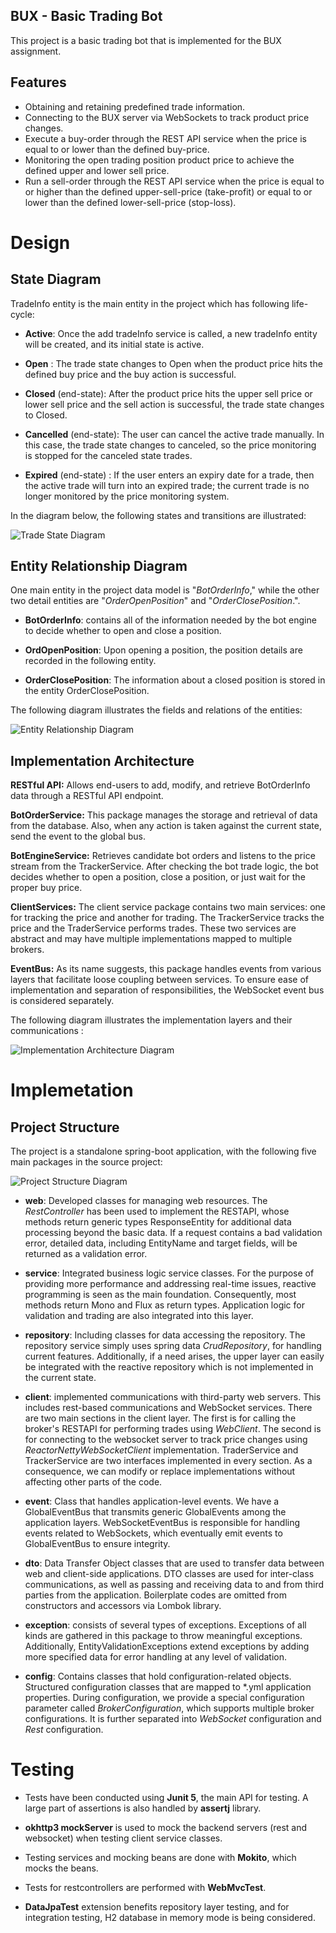 ##  BUX -  Basic Trading Bot
This project is a basic trading bot that is implemented for the BUX assignment.


##  Features
- Obtaining and retaining predefined trade information.
- Connecting to the BUX server via WebSockets to track product price changes.
- Execute a buy-order through the REST API service when the price is equal to or lower than the defined buy-price.
- Monitoring the open trading position product price to achieve the defined upper and lower sell price.
- Run a sell-order through the REST API service when the price is equal to or higher than the defined upper-sell-price (take-profit) or equal to or lower than the defined lower-sell-price (stop-loss).


# Design

## State Diagram


TradeInfo entity is the main entity in the project which has following life-cycle:

- **Active**: Once the add tradeInfo service is called, a new tradeInfo entity will be created, and its initial state is active.

- **Open** : The trade state changes to Open when the product price hits the defined buy price and the buy action is successful.

- **Closed** (end-state): After the product price hits the upper sell price or lower sell price and the sell action is successful, the trade state changes to Closed.

- **Cancelled** (end-state): The user can cancel the active trade manually. In this case, the trade state changes to canceled, so the price monitoring is stopped for the canceled state trades.

- **Expired** (end-state) : If the user enters an expiry date for a trade, then the active trade will turn into an expired trade; the current trade is no longer monitored by the price monitoring system.

In the diagram below, the following states and transitions are illustrated:



![Trade State Diagram](https://github.com/saeedshokoohi/bux-basic-trading-bot/blob/75e017ed0edab8893878d3f2552b9a7c2d48ab4e/design/images/Trading%20State%20Diagram.jpg)


## Entity Relationship Diagram
One main entity in the project data model is "*BotOrderInfo*," while the other two detail entities are "*OrderOpenPosition*" and "*OrderClosePosition*.".

- **BotOrderInfo**: contains all of the information needed by the bot engine to decide whether to open and close a position.

- **OrdOpenPosition**: Upon opening a position, the position details are recorded in the following entity.

- **OrderClosePosition**: The information about a closed position is stored in the entity OrderClosePosition.


The following diagram illustrates the fields and relations of the entities:

![Entity Relationship Diagram](https://github.com/saeedshokoohi/bux-basic-trading-bot/blob/67eeb7ea4ee087283210d928bef5967b82a5ff4b/design/images/entity_relationship_diagram.png)

## Implementation Architecture

**RESTful API:** Allows end-users to add, modify, and retrieve BotOrderInfo data through a RESTful API endpoint.

**BotOrderService:** This package manages the storage and retrieval of data from the database. Also, when any action is taken against the current state, send the event to the global bus.

**BotEngineService:** Retrieves candidate bot orders and listens to the price stream from the TrackerService. After checking the bot trade logic, the bot decides whether to open a position, close a position, or just wait for the proper buy price.

**ClientServices:** The client service package contains two main services: one for tracking the price and another for trading. The TrackerService tracks the price and the TraderService performs trades. These two services are abstract and may have multiple implementations mapped to multiple brokers. 

**EventBus:** As its name suggests, this package handles events from various layers that facilitate loose coupling between services. To ensure ease of implementation and separation of responsibilities, the WebSocket event bus is considered separately.

The following diagram illustrates the implementation layers and their communications :


![Implementation Architecture Diagram](https://github.com/saeedshokoohi/bux-basic-trading-bot/blob/13e00cc71d737e102b563e9612b8b10acc9f5813/design/images/implementation_architecture_diagram.png)


# Implemetation

## Project Structure

The project is a standalone spring-boot application, with the following five main packages in the source project:

![Project Structure Diagram](https://github.com/saeedshokoohi/bux-basic-trading-bot/blob/429e9ece4947c2410dd813b24263ed32b1653ed6/design/images/project_structure_diagram.png)

- **web**: Developed classes for managing web resources. 
The *RestController* has been used to implement the RESTAPI, whose methods return generic types ResponseEntity for additional data processing beyond the basic data. If a request contains a bad validation error, detailed data, including EntityName and target fields, will be returned as a validation error.

- **service**: Integrated business logic service classes.
For the purpose of providing more performance and addressing real-time issues, reactive programming is seen as the main foundation. Consequently, most methods return Mono and Flux as return types. Application logic for validation and trading are also integrated into this layer. 
- **repository**: Including classes for data accessing the repository.
The repository service simply uses spring data *CrudRepository*, for handling current features. Additionally, if a need arises, the upper layer can easily be integrated with the reactive repository which is not implemented in the current state.

- **client**: implemented communications with third-party web servers. This includes rest-based communications and WebSocket services.
There are two main sections in the client layer. The first is for calling the broker's RESTAPI for performing trades using *WebClient*. The second is for connecting to the websocket server to track price changes using *ReactorNettyWebSocketClient* implementation.
TraderService and TrackerService are two interfaces implemented in every section. As a consequence, we can modify or replace implementations without affecting other parts of the code.

- **event**: Class that handles application-level events.
We have a GlobalEventBus that transmits generic GlobalEvents among the application layers. WebSocketEventBus is responsible for handling events related to WebSockets, which eventually emit events to GlobalEventBus to ensure integrity.

- **dto**: Data Transfer Object classes that are used to transfer data between web and client-side applications.
DTO classes are used for inter-class communications, as well as passing and receiving data to and from third parties from the application. Boilerplate codes are omitted from constructors and accessors via Lombok library. 

- **exception**: consists of several types of exceptions.
Exceptions of all kinds are gathered in this package to throw meaningful exceptions. Additionally, EntityValidationExceptions extend exceptions by adding more specified data for error handling at any level of validation.

- **config**: Contains classes that hold configuration-related objects.
Structured configuration classes that are mapped to *.yml application properties.
During configuration, we provide a special configuration parameter called *BrokerConfiguration*, which supports multiple broker configurations. It is further separated into *WebSocket* configuration and *Rest* configuration.

# Testing
- Tests have been conducted using **Junit 5**, the main API for testing. A large part of assertions is also handled by **assertj** library.

- **okhttp3 mockServer** is used to mock the backend servers (rest and websocket) when testing client service classes.

- Testing services and mocking beans are done with **Mokito**, which mocks the beans.

- Tests for restcontrollers are performed with **WebMvcTest**.

- **DataJpaTest** extension benefits repository layer testing, and for integration testing, H2 database in memory mode is being considered. 


